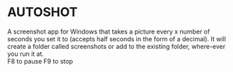# AUTOSHOT
A screenshot app for Windows that takes a picture every x number of seconds you set it to (accepts half seconds in the form of a decimal). It will create a folder called screenshots or add to the existing folder, where-ever you run it at.  
F8 to pause F9 to stop
